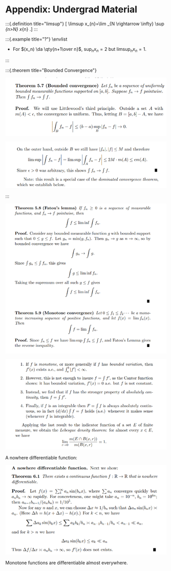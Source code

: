 # Appendix: Undergrad Material



:::{.definition title="limsup"}
\[
\limsup x_{n}=\lim _{N \rightarrow \infty} \sup _{n>N} x_{n}
.\]
:::


:::{.example title="?"}
\envlist

- For $(x_n) \da \qty{n+1\over n}$, $\sup_n x_n = 2$ but $\limsup_n x_n = 1$.

:::



:::{.theorem title="Bounded Convergence"}


![](figures/2021-10-29_16-43-30.png)


![](figures/2021-10-29_16-43-43.png)

:::


![](figures/2021-10-29_16-51-23.png)

![](figures/2021-10-29_16-55-00.png)

A nowhere differentiable function:


![](figures/2021-10-29_16-57-12.png)

Monotone functions are differentiable almost everywhere.
